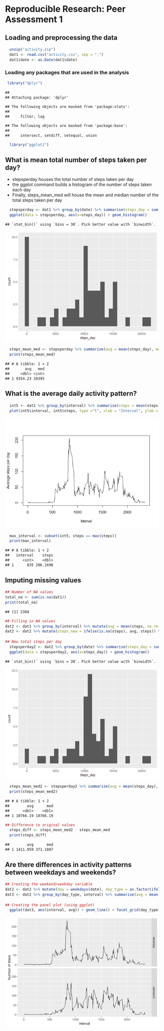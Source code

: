 # Reproducible Research: Peer Assessment 1


## Loading and preprocessing the data

```r
  unzip("activity.zip")
  dat1 <- read.csv("activity.csv", sep = ",")
  dat1$date <- as.Date(dat1$date)
```

### Loading any packages that are used in the analysis

```r
 library("dplyr")
```

```
## 
## Attaching package: 'dplyr'
```

```
## The following objects are masked from 'package:stats':
## 
##     filter, lag
```

```
## The following objects are masked from 'package:base':
## 
##     intersect, setdiff, setequal, union
```

```r
  library("ggplot2")
```

## What is mean total number of steps taken per day?  
* stepsperday houses the total number of steps taken per day
* the ggplot command builds a histogram of the number of steps taken each day
* Finally, steps_mean_med will house the mean and median number of the total steps taken per day

```r
  stepsperday <- dat1 %>% group_by(date) %>% summarise(steps_day = sum(steps, na.rm = TRUE))
  ggplot(data = stepsperday, aes(x=steps_day)) + geom_histogram()
```

```
## `stat_bin()` using `bins = 30`. Pick better value with `binwidth`.
```

![](PA1_template_files/figure-html/unnamed-chunk-3-1.png)<!-- -->

```r
  steps_mean_med <- stepsperday %>% summarise(avg = mean(steps_day), med = median(steps_day))
  print(steps_mean_med)
```

```
## # A tibble: 1 × 2
##       avg   med
##     <dbl> <int>
## 1 9354.23 10395
```

## What is the average daily activity pattern?

```r
  int5 <- dat1 %>% group_by(interval) %>% summarise(steps = mean(steps, na.rm = TRUE))
  plot(int5$interval, int5$steps, type ="l", xlab = "Interval", ylab = "Average steps per day")
```

![](PA1_template_files/figure-html/unnamed-chunk-4-1.png)<!-- -->

```r
  max_interval <- subset(int5, steps == max(steps))
  print(max_interval)
```

```
## # A tibble: 1 × 2
##   interval    steps
##      <int>    <dbl>
## 1      835 206.1698
```

## Imputing missing values

```r
## Number of NA values
total_na <- sum(is.na(dat1))
print(total_na)
```

```
## [1] 2304
```

```r
## Filling in NA values
dat2 <- dat1 %>% group_by(interval) %>% mutate(avg = mean(steps, na.rm = TRUE))
dat2 <- dat2 %>% mutate(steps_new = ifelse(is.na(steps), avg, steps)) %>% select(steps_new, date, interval)

## New total steps per day
  stepsperday2 <- dat2 %>% group_by(date) %>% summarise(steps_day = sum(steps_new, na.rm = TRUE))
  ggplot(data = stepsperday2, aes(x=steps_day)) + geom_histogram()
```

```
## `stat_bin()` using `bins = 30`. Pick better value with `binwidth`.
```

![](PA1_template_files/figure-html/unnamed-chunk-5-1.png)<!-- -->

```r
  steps_mean_med2 <- stepsperday2 %>% summarise(avg = mean(steps_day), med = median(steps_day))
  print(steps_mean_med2)
```

```
## # A tibble: 1 × 2
##        avg      med
##      <dbl>    <dbl>
## 1 10766.19 10766.19
```

```r
## Difference to original values
  steps_diff <- steps_mean_med2 - steps_mean_med
  print(steps_diff)
```

```
##        avg      med
## 1 1411.959 371.1887
```


## Are there differences in activity patterns between weekdays and weekends?

```r
## Creating the weekend/weekday variable
dat2 <- dat2 %>% mutate(day = weekdays(date), day_type = as.factor(ifelse(day == "Saturday" | day == "Sunday", "weekend", "weekday")))
dat3 <- dat2 %>% group_by(day_type, interval) %>% summarise(avg = mean(steps_new))

## Creating the panel plot (using ggplot)
  ggplot(dat3, aes(interval, avg)) + geom_line() + facet_grid(day_type ~.) + xlab("Interval") + ylab("Number of steps")
```

![](PA1_template_files/figure-html/unnamed-chunk-6-1.png)<!-- -->
